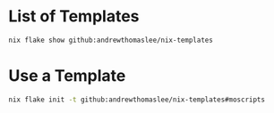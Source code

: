 # List of Templates
```bash
nix flake show github:andrewthomaslee/nix-templates
```

# Use a Template
```bash
nix flake init -t github:andrewthomaslee/nix-templates#moscripts
```

